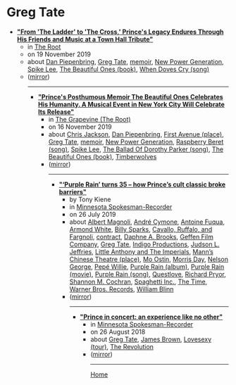 # Greg Tate

 - [**"From 'The Ladder' to 'The Cross,' Prince's Legacy Endures Through His Friends and Music at a Town Hall Tribute"**](https://www.theroot.com/from-the-ladder-to-the-cross-princes-legacy-endured-th-1839945113)<ul><li>in [The Root](https://www.theroot.com/)</li><li>on 19 November 2019</li><li>about [Dan Piepenbring](../../topics/dan-piepenbring/index.md), [Greg Tate](../../topics/greg-tate/index.md), [memoir](../../topics/memoir/index.md), [New Power Generation](../../topics/new-power-generation/index.md), [Spike Lee](../../topics/spike-lee/index.md), [The Beautiful Ones (book)](../../topics/book/the-beautiful-ones/index.md), [When Doves Cry (song)](../../topics/song/when-doves-cry/index.md)</li><li>([mirror](https://web.archive.org/web/*/https://www.theroot.com/from-the-ladder-to-the-cross-princes-legacy-endured-th-1839945113))</li><ul>

----

 - [**"Prince's Posthumous Memoir The Beautiful Ones Celebrates His Humanity. A Musical Event in New York City Will Celebrate Its Release"**](https://thegrapevine.theroot.com/princes-posthumous-memoir-the-beautiful-ones-celebrates-1839906780)<ul><li>in [The Grapevine (The Root)](https://thegrapevine.theroot.com/)</li><li>on 16 November 2019</li><li>about [Chris Jackson](../../topics/chris-jackson/index.md), [Dan Piepenbring](../../topics/dan-piepenbring/index.md), [First Avenue (place)](../../topics/place/first-avenue/index.md), [Greg Tate](../../topics/greg-tate/index.md), [memoir](../../topics/memoir/index.md), [New Power Generation](../../topics/new-power-generation/index.md), [Raspberry Beret (song)](../../topics/song/raspberry-beret/index.md), [Spike Lee](../../topics/spike-lee/index.md), [The Ballad Of Dorothy Parker (song)](../../topics/song/the-ballad-of-dorothy-parker/index.md), [The Beautiful Ones (book)](../../topics/book/the-beautiful-ones/index.md), [Timberwolves](../../topics/timberwolves/index.md)</li><li>([mirror](https://web.archive.org/web/*/https://thegrapevine.theroot.com/princes-posthumous-memoir-the-beautiful-ones-celebrates-1839906780))</li><ul>

----

 - [**"‘Purple Rain’ turns 35 – how Prince’s cult classic broke barriers"**](https://spokesman-recorder.com/2019/07/26/purple-rain-turns-35-how-princes-cult-classic-broke-barriers/)<ul><li>by Tony Kiene</li><li>in [Minnesota Spokesman-Recorder](https://spokesman-recorder.com/)</li><li>on 26 July 2019</li><li>about [Albert Magnoli](../../topics/albert-magnoli/index.md), [André Cymone](../../topics/andr-cymone/index.md), [Antoine Fuqua](../../topics/antoine-fuqua/index.md), [Armond White](../../topics/armond-white/index.md), [Billy Sparks](../../topics/billy-sparks/index.md), [Cavallo, Ruffalo, and Fargnoli](../../topics/cavallo-ruffalo-and-fargnoli/index.md), [contract](../../topics/contract/index.md), [Daphne A. Brooks](../../topics/daphne-a-brooks/index.md), [Geffen Film Company](../../topics/geffen-film-company/index.md), [Greg Tate](../../topics/greg-tate/index.md), [Indigo Productions](../../topics/indigo-productions/index.md), [Judson L. Jeffries](../../topics/judson-l-jeffries/index.md), [Little Anthony and The Imperials](../../topics/little-anthony-and-the-imperials/index.md), [Mann’s Chinese Theatre (place)](../../topics/place/mann-s-chinese-theatre/index.md), [Mo Ostin](../../topics/mo-ostin/index.md), [Morris Day](../../topics/morris-day/index.md), [Nelson George](../../topics/nelson-george/index.md), [Pepé Willie](../../topics/pep-willie/index.md), [Purple Rain (album)](../../topics/album/purple-rain/index.md), [Purple Rain (movie)](../../topics/movie/purple-rain/index.md), [Purple Rain (song)](../../topics/song/purple-rain/index.md), [Questlove](../../topics/questlove/index.md), [Richard Pryor](../../topics/richard-pryor/index.md), [Shannon M. Cochran](../../topics/shannon-m-cochran/index.md), [Spaghetti Inc.](../../topics/spaghetti-inc/index.md), [The Time](../../topics/the-time/index.md), [Warner Bros. Records](../../topics/warner-bros-records/index.md), [William Blinn](../../topics/william-blinn/index.md)</li><li>([mirror](https://web.archive.org/web/*/https://spokesman-recorder.com/2019/07/26/purple-rain-turns-35-how-princes-cult-classic-broke-barriers/))</li><ul>

----

 - [**"Prince in concert: an experience like no other"**](https://spokesman-recorder.com/2018/08/26/prince-in-concert-an-experience-like-no-other/)<ul><li>in [Minnesota Spokesman-Recorder](https://spokesman-recorder.com/)</li><li>on 26 August 2018</li><li>about [Greg Tate](../../topics/greg-tate/index.md), [James Brown](../../topics/james-brown/index.md), [Lovesexy (tour)](../../topics/tour/lovesexy/index.md), [The Revolution](../../topics/the-revolution/index.md)</li><li>([mirror](https://web.archive.org/web/*/https://spokesman-recorder.com/2018/08/26/prince-in-concert-an-experience-like-no-other/))</li><ul>

----

[Home](../index.md)
